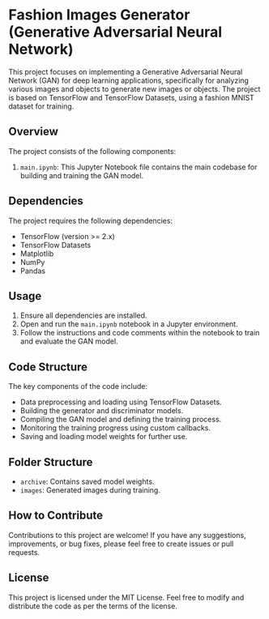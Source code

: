 # Fashion Images Generator (Generative Adversarial Neural Network)

This project focuses on implementing a Generative Adversarial Neural Network (GAN) for deep learning applications, specifically for analyzing various images and objects to generate new images or objects. The project is based on TensorFlow and TensorFlow Datasets, using a fashion MNIST dataset for training.

## Overview

The project consists of the following components:

1. `main.ipynb`: This Jupyter Notebook file contains the main codebase for building and training the GAN model.

## Dependencies

The project requires the following dependencies:

- TensorFlow (version >= 2.x)
- TensorFlow Datasets
- Matplotlib
- NumPy
- Pandas

## Usage

1. Ensure all dependencies are installed.
2. Open and run the `main.ipynb` notebook in a Jupyter environment.
3. Follow the instructions and code comments within the notebook to train and evaluate the GAN model.

## Code Structure

The key components of the code include:

- Data preprocessing and loading using TensorFlow Datasets.
- Building the generator and discriminator models.
- Compiling the GAN model and defining the training process.
- Monitoring the training progress using custom callbacks.
- Saving and loading model weights for further use.

## Folder Structure

- `archive`: Contains saved model weights.
- `images`: Generated images during training.

## How to Contribute

Contributions to this project are welcome! If you have any suggestions, improvements, or bug fixes, please feel free to create issues or pull requests.

## License

This project is licensed under the MIT License. Feel free to modify and distribute the code as per the terms of the license.
